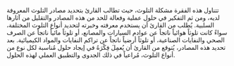 تتناول هذه الفقرة مشكلة التلوث، حيث تطالب القارئ بتحديد مصادر التلوث المعروفة لديه، ومن ثم التفكير في حلول عملية وفعالة للحد من هذه المصادر والتقليل من آثارها السلبية.  يُطلب من القارئ أن يستخدم معرفته وخبرته لتحديد أنواع التلوث المختلفة، سواءً كانت تلوثاً هوائياً ناتجاً عن عوادم السيارات والمصانع، أو تلوثاً مائياً ناتجاً عن الصرف الصحي والنفايات الصناعية، أو تلوثاً أرضياً ناتجاً عن تراكم النفايات والمواد الكيميائية. بعد تحديد هذه المصادر، يُتوقع من القارئ أن يُعمِلَ فِكْرَهُ في إيجاد حلول مُناسبة لكل نوع من أنواع التلوث، مُراعياً في ذلك  الجدوى والتطبيق العملي لهذه الحلول.
